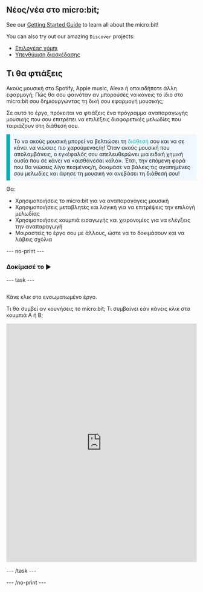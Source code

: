 ## Νέος/νέα στο micro:bit;

See our [Getting Started Guide](https://projects.raspberrypi.org/en/projects/getting-started-guide-microbit) to learn all about the micro:bit!

You can also try out our amazing `Discover` projects:
- [Επιλογέας χόμπι](https://projects.raspberrypi.org/en/projects/hobby-selector)
- [Υπενθύμιση διασκέδασης](https://projects.raspberrypi.org/en/projects/silly-reminder)

## Τι θα φτιάξεις

Ακούς μουσική στο Spotify, Apple music, Alexa ή οποιαδήποτε άλλη εφαρμογή; Πώς θα σου φαινόταν αν μπορούσες να κάνεις το ίδιο στο micro:bit σου δημιουργώντας τη δική σου εφαρμογή μουσικής;

Σε αυτό το έργο, πρόκειται να φτιάξεις ένα πρόγραμμα αναπαραγωγής μουσικής που σου επιτρέπει να επιλέξεις διαφορετικές μελωδίες που ταιριάζουν στη διάθεσή σου.

<p style="border-left: solid; border-width:10px; border-color: #0faeb0; background-color: aliceblue; padding: 10px;">
Το να ακούς μουσική μπορεί να βελτιώσει τη <span style="color: #0faeb0">διάθεσή</span> σου και να σε κάνει να νιώσεις πιο χαρούμενος/η! Όταν ακούς μουσική που απολαμβάνεις, ο εγκέφαλός σου απελευθερώνει μια ειδική χημική ουσία που σε κάνει να «αισθάνεσαι καλά». Έτσι, την επόμενη φορά που θα νιώσεις λίγο πεσμένος/η, δοκιμάσε να βάλεις τις αγαπημένες σου μελωδίες και άφησε τη μουσική να ανεβάσει τη διάθεσή σου!
</p>

Θα:
+ Χρησιμοποιήσεις το micro:bit για να αναπαραγάγεις μουσική
+ Χρησιμοποιήσεις μεταβλητές και λογική για να επιτρέψεις την επιλογή μελωδίας
+ Χρησιμοποιήσεις κουμπιά εισαγωγής και χειρονομίες για να ελέγξεις την αναπαραγωγή
+ Μοιραστείς το έργο σου με άλλους, ώστε να το δοκιμάσουν και να λάβεις σχόλια

--- no-print ---

### Δοκίμασέ το ▶️

--- task ---
<div style="display: flex; flex-wrap: wrap">
<div style="flex-basis: 175px; flex-grow: 1">  

Κάνε κλικ στο ενσωματωμένο έργο.

Τι θα συμβεί αν κουνήσεις το micro:bit;
Τι συμβαίνει εάν κάνεις κλικ στα κουμπιά A ή B;

<div style="position:relative;height:0;padding-bottom:125%;overflow:hidden;"><iframe style="position:absolute;top:0;left:0;width:100%;height:100%;" src="https://makecode.microbit.org/---run?id=_MwPes879654M" allowfullscreen="allowfullscreen" sandbox="allow-popups allow-forms allow-scripts allow-same-origin" frameborder="0"></iframe></div>

</div>
</div>

--- /task ---

--- /no-print ---